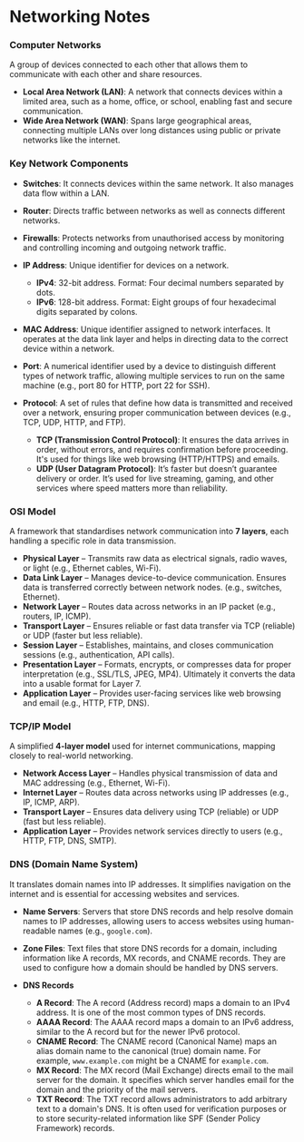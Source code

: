 # Networking Notes

### Computer Networks 

A group of devices connected to each other that allows them to communicate with each other and share resources.

- **Local Area Network (LAN)**: A network that connects devices within a limited area, such as a home, office, or school, enabling fast and secure communication.
- **Wide Area Network (WAN)**: Spans large geographical areas, connecting multiple LANs over long distances using public or private networks like the internet.


### Key Network Components

- **Switches**: It connects devices within the same network. It also manages data flow within a LAN.

- **Router**: Directs traffic between networks as well as connects different networks.

- **Firewalls**: Protects networks from unauthorised access by monitoring and controlling incoming and outgoing network traffic.

- **IP Address**: Unique identifier for devices on a network.
    - **IPv4**: 32-bit address. Format: Four decimal numbers separated by dots.
    - **IPv6**: 128-bit address. Format: Eight groups of four hexadecimal digits separated by colons.

- **MAC Address**: Unique identifier assigned to network interfaces. It operates at the data link layer and helps in directing data to the correct device within a network.

- **Port**: A numerical identifier used by a device to distinguish different types of network traffic, allowing multiple services to run on the same machine (e.g., port 80 for HTTP, port 22 for SSH).

- **Protocol**: A set of rules that define how data is transmitted and received over a network, ensuring proper communication between devices (e.g., TCP, UDP, HTTP, and FTP).
    - **TCP (Transmission Control Protocol)**: It ensures the data arrives in order, without errors, and requires confirmation before proceeding. It's used for things like web browsing (HTTP/HTTPS) and emails.
    - **UDP (User Datagram Protocol)**: It’s faster but doesn’t guarantee delivery or order. It’s used for live streaming, gaming, and other services where speed matters more than reliability.

### OSI Model   

A framework that standardises network communication into **7 layers**, each handling a specific role in data transmission.  

- **Physical Layer** – Transmits raw data as electrical signals, radio waves, or light (e.g., Ethernet cables, Wi-Fi).  
- **Data Link Layer** – Manages device-to-device communication. Ensures data is transferred correctly between network nodes. (e.g., switches, Ethernet).  
- **Network Layer** – Routes data across networks in an IP packet (e.g., routers, IP, ICMP).  
- **Transport Layer** – Ensures reliable or fast data transfer via TCP (reliable) or UDP (faster but less reliable).  
- **Session Layer** – Establishes, maintains, and closes communication sessions (e.g., authentication, API calls).  
- **Presentation Layer** – Formats, encrypts, or compresses data for proper interpretation (e.g., SSL/TLS, JPEG, MP4). Ultimately it converts the data into a usable format for Layer 7.
- **Application Layer** – Provides user-facing services like web browsing and email (e.g., HTTP, FTP, DNS).  


### TCP/IP Model   

A simplified **4-layer model** used for internet communications, mapping closely to real-world networking.  

- **Network Access Layer** – Handles physical transmission of data and MAC addressing (e.g., Ethernet, Wi-Fi).  
- **Internet Layer** – Routes data across networks using IP addresses (e.g., IP, ICMP, ARP).  
- **Transport Layer** – Ensures data delivery using TCP (reliable) or UDP (fast but less reliable).  
- **Application Layer** – Provides network services directly to users (e.g., HTTP, FTP, DNS, SMTP).  

### DNS (Domain Name System)

It translates domain names into IP addresses. It simplifies navigation on the internet and is essential for accessing websites and services.

- **Name Servers**: Servers that store DNS records and help resolve domain names to IP addresses, allowing users to access websites using human-readable names (e.g., `google.com`).

- **Zone Files**: Text files that store DNS records for a domain, including information like A records, MX records, and CNAME records. They are used to configure how a domain should be handled by DNS servers.

- **DNS Records**
  - **A Record**: The A record (Address record) maps a domain to an IPv4 address. It is one of the most common types of DNS records.
  - **AAAA Record**: The AAAA record maps a domain to an IPv6 address, similar to the A record but for the newer IPv6 protocol.
  - **CNAME Record**: The CNAME record (Canonical Name) maps an alias domain name to the canonical (true) domain name. For example, `www.example.com` might be a CNAME for `example.com`.
  - **MX Record**: The MX record (Mail Exchange) directs email to the mail server for the domain. It specifies which server handles email for the domain and the priority of the mail servers.
  - **TXT Record**: The TXT record allows administrators to add arbitrary text to a domain's DNS. It is often used for verification purposes or to store security-related information like SPF (Sender Policy Framework) records.
